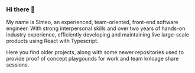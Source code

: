 ### Hi there 👋

My name is Simeo, an experienced, team-oriented, front-end software engineer. With strong interpersonal skills and over two years of hands-on industry experience, efficiently developing and maintaining live large-scale products using React with Typescript.

Here you find older projects, along with some newer repositories used to provide proof of concept playgounds for work and team knloage share sessions.

